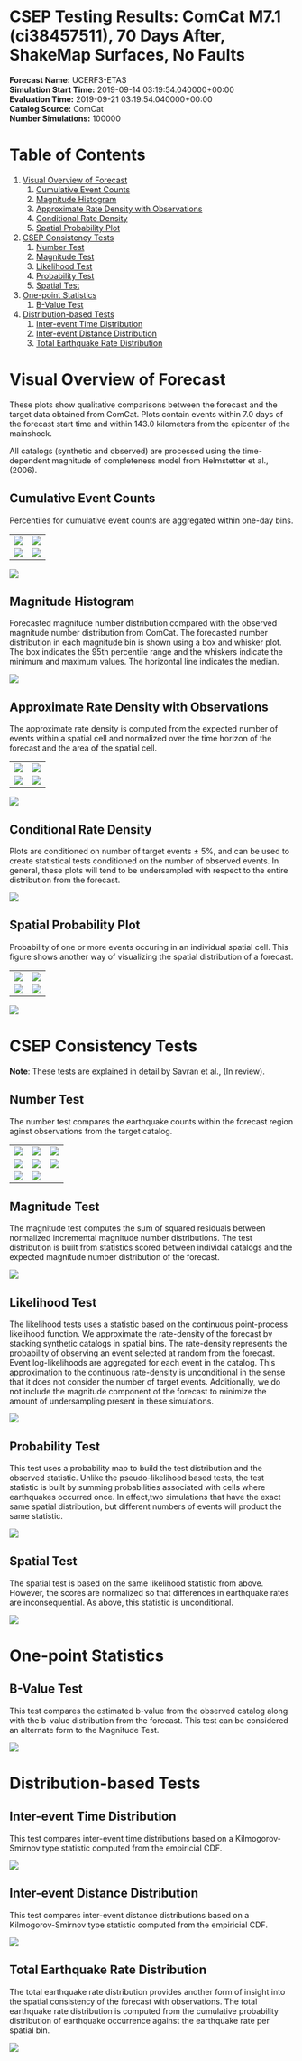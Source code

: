# CSEP Testing Results: ComCat M7.1 (ci38457511), 70 Days After, ShakeMap Surfaces, No Faults  
**Forecast Name:** UCERF3-ETAS  
**Simulation Start Time:** 2019-09-14 03:19:54.040000+00:00  
**Evaluation Time:** 2019-09-21 03:19:54.040000+00:00  
**Catalog Source:** ComCat  
**Number Simulations:** 100000
# Table of Contents
1. [Visual Overview of Forecast](#visual_overview_of_forecast)
   1. [Cumulative Event Counts](#cumulative_event_counts)
   1. [Magnitude Histogram](#magnitude_histogram)
   1. [Approximate Rate Density with Observations](#approximate_rate_density_with_observations)
   1. [Conditional Rate Density](#conditional_rate_density)
   1. [Spatial Probability Plot](#spatial_probability_plot)
1. [CSEP Consistency Tests](#csep_consistency_tests)
   1. [Number Test](#number_test)
   1. [Magnitude Test](#magnitude_test)
   1. [Likelihood Test](#likelihood_test)
   1. [Probability Test](#probability_test)
   1. [Spatial Test](#spatial_test)
1. [One-point Statistics](#one-point_statistics)
   1. [B-Value Test](#b-value_test)
1. [Distribution-based Tests](#distribution-based_tests)
   1. [Inter-event Time Distribution](#inter-event_time_distribution)
   1. [Inter-event Distance Distribution](#inter-event_distance_distribution)
   1. [Total Earthquake Rate Distribution](#total_earthquake_rate_distribution)
# Visual Overview of Forecast <a name="visual_overview_of_forecast"></a>

These plots show qualitative comparisons between the forecast and the target data obtained from ComCat. Plots contain events within 7.0 days of the forecast start time and within 143.0 kilometers from the epicenter of the mainshock.  
  
All catalogs (synthetic and observed) are processed using the time-dependent magnitude of completeness model from Helmstetter et al., (2006).

## Cumulative Event Counts  <a name="cumulative_event_counts"></a>

Percentiles for cumulative event counts are aggregated within one-day bins. 


| | |
| --- | --- |
|  ![](plots/cum_counts_mw_2p5.png) | ![](plots/cum_counts_mw_3p0.png) |
|  ![](plots/cum_counts_mw_3p5.png) | ![](plots/cum_counts_mw_4p0.png) |
![](plots/cum_counts_mw_4p5.png)



## Magnitude Histogram  <a name="magnitude_histogram"></a>

Forecasted magnitude number distribution compared with the observed magnitude number distribution from ComCat. The forecasted number distribution in each magnitude bin is shown using a box and whisker plot. The box indicates the 95th percentile range and the whiskers indicate the minimum and maximum values. The horizontal line indicates the median.


![](plots/mag_hist_mw_2p5.png)



## Approximate Rate Density with Observations  <a name="approximate_rate_density_with_observations"></a>

The approximate rate density is computed from the expected number of events within a spatial cell and normalized over the time horizon of the forecast and the area of the spatial cell.


| | |
| --- | --- |
|  ![](plots/crd_obs_mw_2p5.png) | ![](plots/crd_obs_mw_3p0.png) |
|  ![](plots/crd_obs_mw_3p5.png) | ![](plots/crd_obs_mw_4p0.png) |
![](plots/crd_obs_mw_4p5.png)



## Conditional Rate Density  <a name="conditional_rate_density"></a>

Plots are conditioned on number of target events ± 5%, and can be used to create statistical tests conditioned on the number of observed events. In general, these plots will tend to be undersampled with respect to the entire distribution from the forecast.


![](plots/cond_rates_mw_2p5.png)



## Spatial Probability Plot  <a name="spatial_probability_plot"></a>

Probability of one or more events occuring in an individual spatial cell. This figure shows another way of visualizing the spatial distribution of a forecast.

| | |
| --- | --- |
|  ![](plots/prob_obs_mw_2p5.png) | ![](plots/prob_obs_mw_3p0.png) |
|  ![](plots/prob_obs_mw_3p5.png) | ![](plots/prob_obs_mw_4p0.png) |
![](plots/prob_obs_mw_4p5.png)



# CSEP Consistency Tests <a name="csep_consistency_tests"></a>

<b>Note</b>: These tests are explained in detail by Savran et al., (In review).

## Number Test  <a name="number_test"></a>

The number test compares the earthquake counts within the forecast region aginst observations from the target catalog.


| | | |
| --- | --- | --- |
|  ![](plots/n_test_mw_2p5.png) | ![](plots/n_test_mw_3p0.png) | ![](plots/n_test_mw_3p5.png) |
|  ![](plots/n_test_mw_4p0.png) | ![](plots/n_test_mw_4p5.png) | ![](plots/n_test_mw_5p0.png) |
|  ![](plots/n_test_mw_5p5.png) | ![](plots/n_test_mw_6p0.png) |



## Magnitude Test  <a name="magnitude_test"></a>

The magnitude test computes the sum of squared residuals between normalized incremental magnitude number distributions. The test distribution is built from statistics scored between individal catalogs and the expected magnitude number distribution of the forecast.


![](plots/m-test_mw_2p5.png)



## Likelihood Test  <a name="likelihood_test"></a>

The likelihood tests uses a statistic based on the continuous point-process likelihood function. We approximate the rate-density of the forecast by stacking synthetic catalogs in spatial bins. The rate-density represents the probability of observing an event selected at random from the forecast. Event log-likelihoods are aggregated for each event in the catalog. This approximation to the continuous rate-density is unconditional in the sense that it does not consider the number of target events. Additionally, we do not include the magnitude component of the forecast to minimize the amount of undersampling present in these simulations.


![](plots/l-test_mw_2p5.png)



## Probability Test  <a name="probability_test"></a>

This test uses a probability map to build the test distribution and the observed statistic. Unlike the pseudo-likelihood based tests, the test statistic is built by summing probabilities associated with cells where earthquakes occurred once. In effect,two simulations that have the exact same spatial distribution, but different numbers of events will product the same statistic.

![](plots/prob-test_mw_2p5.png)



## Spatial Test  <a name="spatial_test"></a>

The spatial test is based on the same likelihood statistic from above. However, the scores are normalized so that differences in earthquake rates are inconsequential. As above, this statistic is unconditional.


![](plots/s-test_mw_2p5.png)



# One-point Statistics <a name="one-point_statistics"></a>


## B-Value Test  <a name="b-value_test"></a>

This test compares the estimated b-value from the observed catalog along with the b-value distribution from the forecast. This test can be considered an alternate form to the Magnitude Test.


![](plots/bv_test_mw_2p5.png)



# Distribution-based Tests <a name="distribution-based_tests"></a>


## Inter-event Time Distribution  <a name="inter-event_time_distribution"></a>

This test compares inter-event time distributions based on a Kilmogorov-Smirnov type statistic computed from the empiricial CDF.


![](plots/ietd_test_mw_2p5.png)



## Inter-event Distance Distribution  <a name="inter-event_distance_distribution"></a>

This test compares inter-event distance distributions based on a Kilmogorov-Smirnov type statistic computed from the empiricial CDF.


![](plots/iedd_test_mw_2p5.png)



## Total Earthquake Rate Distribution  <a name="total_earthquake_rate_distribution"></a>

The total earthquake rate distribution provides another form of insight into the spatial consistency of the forecast with observations. The total earthquake rate distribution is computed from the cumulative probability distribution of earthquake occurrence against the earthquake rate per spatial bin.


![](plots/terd_test_mw_2p5.png)



